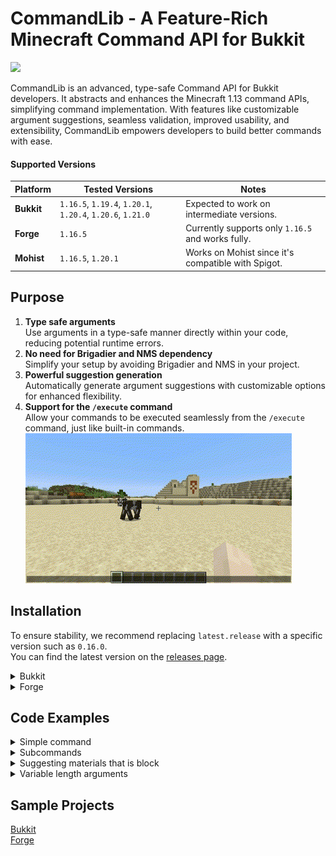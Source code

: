 # CommandLib - A Feature-Rich Minecraft Command API for Bukkit

[![](https://jitpack.io/v/TeamKun/CommandLib.svg)](https://jitpack.io/#TeamKun/CommandLib)

CommandLib is an advanced, type-safe Command API for Bukkit developers. It abstracts and enhances the Minecraft 1.13
command APIs, simplifying command implementation. With features like customizable argument suggestions, seamless
validation, improved usability, and extensibility, CommandLib empowers developers to build better commands with ease.

#### Supported Versions

| Platform   | Tested Versions                                            | Notes                                              |
|------------|------------------------------------------------------------|----------------------------------------------------|
| **Bukkit** | `1.16.5`, `1.19.4`, `1.20.1`, `1.20.4`, `1.20.6`, `1.21.0` | Expected to work on intermediate versions.         |
| **Forge**  | `1.16.5`                                                   | Currently supports only `1.16.5` and works fully.  |
| **Mohist** | `1.16.5`, `1.20.1`                                         | Works on Mohist since it's compatible with Spigot. |

## Purpose

1. **Type safe arguments**  
   Use arguments in a type-safe manner directly within your code, reducing potential runtime errors.
2. **No need for Brigadier and NMS dependency**  
   Simplify your setup by avoiding Brigadier and NMS in your project.
3. **Powerful suggestion generation**  
   Automatically generate argument suggestions with customizable options for enhanced flexibility.
4. **Support for the `/execute` command**   
   Allow your commands to be executed seamlessly from the `/execute` command, just like built-in commands.  
   ![execute_as](./images/fireworks_execute_as.gif)

## Installation

To ensure stability, we recommend replacing `latest.release` with a specific version such as `0.16.0`.  
You can find the latest version on the [releases page](https://github.com/TeamKun/CommandLib/releases).

<details>
<summary>Bukkit</summary>

```groovy
plugins {
    id "com.gradleup.shadow" version "8.3.5"
}

repositories {
    maven { url 'https://jitpack.io' }
}

dependencies {
    implementation "com.github.TeamKun.CommandLib:bukkit:latest.release"
}

shadowJar {
    archiveFileName = "${rootProject.name}-${project.version}.jar"
    // Avoid package conflicts
    relocate "net.kunmc.lab.commandlib", "${project.group}.${project.name.toLowerCase()}.commandlib"
}
tasks.build.dependsOn tasks.shadowJar
```

</details>

<details>
<summary>Forge</summary>

```groovy
plugins {
    id "com.gradleup.shadow" version "8.3.5"
}

repositories {
    maven { url 'https://jitpack.io' }
}

dependencies {
    implementation "com.github.TeamKun.CommandLib:forge:latest.release"
}

shadowJar {
    archiveFileName = "${rootProject.name}-${project.version}.jar"
    dependencies {
        include(dependency("com.github.TeamKun.CommandLib:forge:.*"))
    }
    // Avoid package conflicts
    relocate "net.kunmc.lab.commandlib", "${project.group}.${project.name.toLowerCase()}.commandlib"
    finalizedBy("reobfShadowJar")
}

reobf {
    shadowJar {
    }
}
```

</details>

## Code Examples

<details>
<summary>Simple command</summary>

```java
public final class TestPlugin extends JavaPlugin {
    public void onEnable() {
        CommandLib.register(this, new Command("message") {{
            argument(new PlayerArgument("target"), new StringArgument("message"), (target, message, ctx) -> {
                target.sendMessage(message);
            });
        }});
    }
}
```

</details>

<details>
<summary>Subcommands</summary>

```java
public final class TestPlugin extends JavaPlugin {
    public void onEnable() {
        CommandLib.register(this, new Command("game") {{
            addChildren(new Command("start") {{
                execute(ctx -> {
                    // Starts game
                });
            }}, new Command("stop") {{
                execute(ctx -> {
                    // Stops game
                });
            }});
        }});
    }
}
```

</details>


<details>
<summary>Suggesting materials that is block</summary>

```java
public final class TestPlugin extends JavaPlugin {
    public void onEnable() {
        CommandLib.register(this, new Command("test") {{
            argument(new EnumArgument<>("block", Material.class, option -> {
                option.filter(x -> {
                    if (!x.isBlock()) {
                        // Shows the sender this error message
                        throw new InvalidArgumentException(x.name() + " is not block.");
                    }
                });
            }), (m, ctx) -> {
                // Do something
            });
        }});
    }
}
```

</details>

<details>
<summary>Variable length arguments</summary>

```java
public final class TestPlugin extends JavaPlugin {
    public void onEnable() {
        CommandLib.register(this, new Command("test") {{
            argument(new PlayerArgument("player"), (player, ctx) -> {
                // Do something
            });
            argument(new PlayerArgument("player"), new StringArgument("message"), (player, message, ctx) -> {
                // Do something
            });
        }});
    }
}
```

</details>

## Sample Projects

[Bukkit](./sample/bukkit)  
[Forge](./sample/forge)
